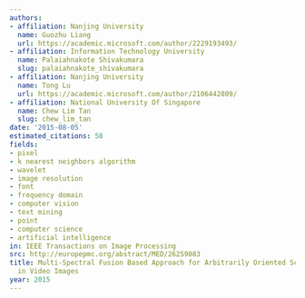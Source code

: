 ```yaml
---
authors:
- affiliation: Nanjing University
  name: Guozhu Liang
  url: https://academic.microsoft.com/author/2229193493/
- affiliation: Information Technology University
  name: Palaiahnakote Shivakumara
  slug: palaiahnakote_shivakumara
- affiliation: Nanjing University
  name: Tong Lu
  url: https://academic.microsoft.com/author/2106442809/
- affiliation: National University Of Singapore
  name: Chew Lim Tan
  slug: chew_lim_tan
date: '2015-08-05'
estimated_citations: 58
fields:
- pixel
- k nearest neighbors algorithm
- wavelet
- image resolution
- font
- frequency domain
- computer vision
- text mining
- point
- computer science
- artificial intelligence
in: IEEE Transactions on Image Processing
src: http://europepmc.org/abstract/MED/26259083
title: Multi-Spectral Fusion Based Approach for Arbitrarily Oriented Scene Text Detection
  in Video Images
year: 2015
---
```

